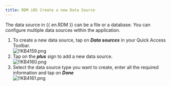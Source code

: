 ```yaml
---
title: RDM iOS Create a new Data Source
---
```

The data source in {{ en.RDM }} can be a file or a database. You can configure multiple data sources within the application.  

1. To create a new data source, tap on ***Data sources*** in your Quick Access Toolbar.  
![!!KB4159.png](https://webdevolutions.azureedge.net/docs/en/kb/KB4159.png)
1. Tap on the ***plus*** sign to add a new data source.  
![!!KB4160.png](https://webdevolutions.azureedge.net/docs/en/kb/KB4160.png)
1. Select the data source type you want to create, enter all the required information and tap on ***Done***  
![!!KB4161.png](https://webdevolutions.azureedge.net/docs/en/kb/KB4161.png)
